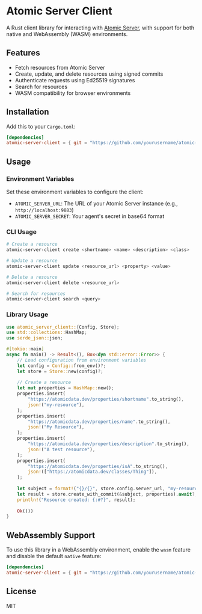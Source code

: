 # Atomic Server Client

A Rust client library for interacting with [Atomic Server](https://atomicdata.dev/), with support for both native and WebAssembly (WASM) environments.

## Features

- Fetch resources from Atomic Server
- Create, update, and delete resources using signed commits
- Authenticate requests using Ed25519 signatures
- Search for resources
- WASM compatibility for browser environments

## Installation

Add this to your `Cargo.toml`:

```toml
[dependencies]
atomic-server-client = { git = "https://github.com/yourusername/atomic-server-client" }
```

## Usage

### Environment Variables

Set these environment variables to configure the client:

- `ATOMIC_SERVER_URL`: The URL of your Atomic Server instance (e.g., `http://localhost:9883`)
- `ATOMIC_SERVER_SECRET`: Your agent's secret in base64 format

### CLI Usage

```bash
# Create a resource
atomic-server-client create <shortname> <name> <description> <class>

# Update a resource
atomic-server-client update <resource_url> <property> <value>

# Delete a resource
atomic-server-client delete <resource_url>

# Search for resources
atomic-server-client search <query>
```

### Library Usage

```rust
use atomic_server_client::{Config, Store};
use std::collections::HashMap;
use serde_json::json;

#[tokio::main]
async fn main() -> Result<(), Box<dyn std::error::Error>> {
    // Load configuration from environment variables
    let config = Config::from_env()?;
    let store = Store::new(config)?;
    
    // Create a resource
    let mut properties = HashMap::new();
    properties.insert(
        "https://atomicdata.dev/properties/shortname".to_string(),
        json!("my-resource"),
    );
    properties.insert(
        "https://atomicdata.dev/properties/name".to_string(),
        json!("My Resource"),
    );
    properties.insert(
        "https://atomicdata.dev/properties/description".to_string(),
        json!("A test resource"),
    );
    properties.insert(
        "https://atomicdata.dev/properties/isA".to_string(),
        json!(["https://atomicdata.dev/classes/Thing"]),
    );
    
    let subject = format!("{}/{}", store.config.server_url, "my-resource");
    let result = store.create_with_commit(&subject, properties).await?;
    println!("Resource created: {:#?}", result);
    
    Ok(())
}
```

## WebAssembly Support

To use this library in a WebAssembly environment, enable the `wasm` feature and disable the default `native` feature:

```toml
[dependencies]
atomic-server-client = { git = "https://github.com/yourusername/atomic-server-client", default-features = false, features = ["wasm"] }
```

## License

MIT 